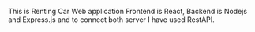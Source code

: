 This is Renting Car Web application
Frontend is React, Backend is Nodejs and Express.js and to connect both server I have used RestAPI.

